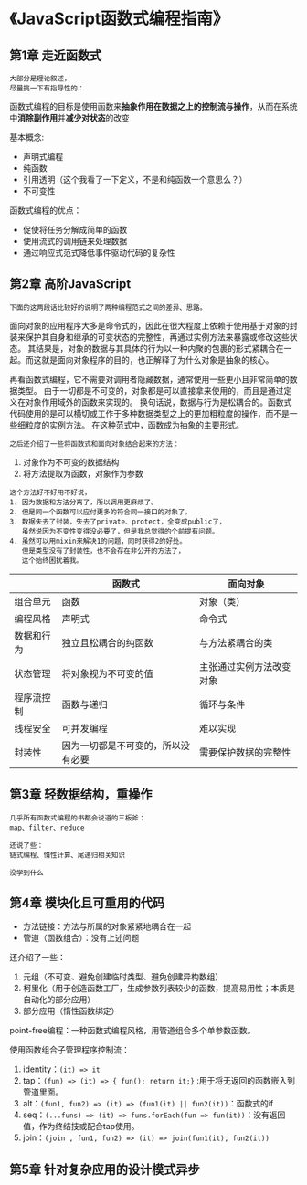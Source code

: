 # 《JavaScript函数式编程指南》
## 第1章 走近函数式

```
大部分是理论叙述，
尽量挑一下有指导性的：
```

函数式编程的目标是使用函数来**抽象作用在数据之上的控制流与操作**，从而在系统中**消除副作用**并**减少对状态**的改变

基本概念:
* 声明式编程
* 纯函数
* 引用透明（这个我看了一下定义，不是和纯函数一个意思么？）
* 不可变性

函数式编程的优点：
* 促使将任务分解成简单的函数
* 使用流式的调用链来处理数据
* 通过响应式范式降低事件驱动代码的复杂性



## 第2章 高阶JavaScript

```
下面的这两段话比较好的说明了两种编程范式之间的差异、思路。
```

面向对象的应用程序大多是命令式的，因此在很大程度上依赖于使用基于对象的封装来保护其自身和继承的可变状态的完整性，再通过实例方法来暴露或修改这些状态。
其结果是，对象的数据与其具体的行为以一种内聚的包裹的形式紧耦合在一起。而这就是面向对象程序的目的，也正解释了为什么对象是抽象的核心。

再看函数式编程，它不需要对调用者隐藏数据，通常使用一些更小且非常简单的数据类型。
由于一切都是不可变的，对象都是可以直接拿来使用的，而且是通过定义在对象作用域外的函数来实现的。
换句话说，数据与行为是松耦合的。函数式代码使用的是可以横切或工作于多种数据类型之上的更加粗粒度的操作，而不是一些细粒度的实例方法。
在这种范式中，函数成为抽象的主要形式。

```
之后还介绍了一些将函数式和面向对象结合起来的方法：
```
1. 对象作为不可变的数据结构
2. 将方法提取为函数，对象作为参数

```
这个方法好不好用不好说，
1. 因为数据和方法分离了，所以调用更麻烦了。
2. 但是同一个函数可以应付更多的符合同一接口的对象了。
3. 数据失去了封装，失去了private、protect，全变成public了，
   虽然说因为不变性变得没必要了，但是我总觉得的个前提有问题。
4. 虽然可以用mixin来解决1的问题，同时获得2的好处。
   但是类型没有了封装性，也不会存在非公开的方法了，
   这个始终困扰着我。
```

||函数式|面向对象|
|---|---|---|
|组合单元|函数|对象（类）|
|编程风格|声明式|命令式|
|数据和行为|独立且松耦合的纯函数|与方法紧耦合的类|
|状态管理|将对象视为不可变的值|主张通过实例方法改变对象|
|程序流控制|函数与递归|循环与条件|
|线程安全|可并发编程|难以实现|
|封装性|因为一切都是不可变的，所以没有必要|需要保护数据的完整性|

## 第3章 轻数据结构，重操作
```
几乎所有函数式编程的书都会说道的三板斧：
map、filter、reduce

还说了些：
链式编程、惰性计算、尾递归相关知识

没学到什么
```

## 第4章 模块化且可重用的代码
* 方法链接：方法与所属的对象紧紧地耦合在一起
* 管道（函数组合）：没有上述问题

还介绍了一些：
1. 元组（不可变、避免创建临时类型、避免创建异构数组）
2. 柯里化（用于创造函数工厂，生成参数列表较少的函数，提高易用性；本质是自动化的部分应用）
3. 部分应用（惰性函数绑定）

point-free编程：一种函数式编程风格，用管道组合多个单参数函数。

使用函数组合子管理程序控制流：
1. identity：```(it) => it```
2. tap：```(fun) => (it) => { fun(); return it;}``` :用于将无返回的函数嵌入到管道里面。
3. alt：```(fun1, fun2) => (it) => (fun1(it) || fun2(it))```：函数式的if
4. seq：```(...funs) => (it) => funs.forEach(fun => fun(it))```：没有返回值，作为终结技或配合tap使用。
5. join：```(join , fun1, fun2) => (it) => join(fun1(it), fun2(it))```

## 第5章 针对复杂应用的设计模式异步